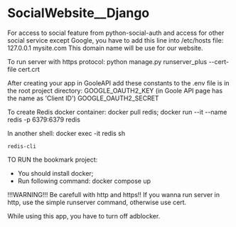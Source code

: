 # SocialWebsite__Django

For access to social feature from python-social-auth and
access for other social service except Google, you have to
add this line into /etc/hosts file:
    127.0.0.1   mysite.com
This domain name will be use for our website.

To run server with https protocol:
    python manage.py runserver_plus --cert-file cert.crt

After creating your app in GooleAPI add these constants
to the .env file is in the root project directory:
    GOOGLE_OAUTH2_KEY (in Goole API page has the name as 'Client ID')
    GOOGLE_OAUTH2_SECRET

To create Redis docker container:
    docker pull redis;
    docker run --it --name redis -p 6379:6379 redis

In another shell:
    docker exec -it redis sh

    redis-cli
    
TO RUN the bookmark project:

- You should install docker;
- Run following command:
    docker compose up

!!!WARNING!!!
Be carefull with http and https!!
If you wanna run server in http, use the simple runserver command,
otherwise use cert.

While using this app, you have to turn off adblocker.